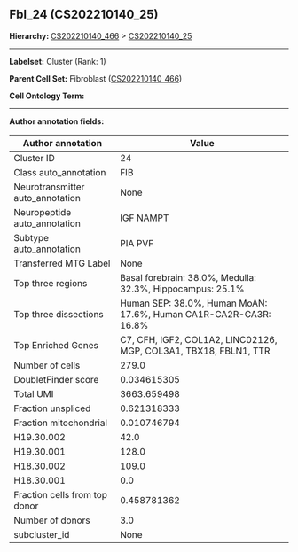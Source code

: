 ## Fbl_24 (CS202210140_25)
<b>Hierarchy: </b>
[CS202210140_466](https://purl.brain-bican.org/taxonomy/CS202210140#CS202210140_466) >
[CS202210140_25](https://purl.brain-bican.org/taxonomy/CS202210140#CS202210140_25)

---


**Labelset:** Cluster (Rank: 1)

**Parent Cell Set:** Fibroblast ([CS202210140_466](https://purl.brain-bican.org/taxonomy/CS202210140#CS202210140_466))



**Cell Ontology Term:** 

[MARKER GENES.]: #


---

[TRANSFERRED ANNOTATIONS.]: #


[AUTHOR ANNOTATION FIELDS.]: #


**Author annotation fields:**

| Author annotation | Value |
|-------------------|-------|
|Cluster ID|24|
|Class auto_annotation|FIB|
|Neurotransmitter auto_annotation|None|
|Neuropeptide auto_annotation|IGF NAMPT|
|Subtype auto_annotation|PIA PVF|
|Transferred MTG Label|None|
|Top three regions|Basal forebrain: 38.0%, Medulla: 32.3%, Hippocampus: 25.1%|
|Top three dissections|Human SEP: 38.0%, Human MoAN: 17.6%, Human CA1R-CA2R-CA3R: 16.8%|
|Top Enriched Genes|C7, CFH, IGF2, COL1A2, LINC02126, MGP, COL3A1, TBX18, FBLN1, TTR|
|Number of cells|279.0|
|DoubletFinder score|0.034615305|
|Total UMI|3663.659498|
|Fraction unspliced|0.621318333|
|Fraction mitochondrial|0.010746794|
|H19.30.002|42.0|
|H19.30.001|128.0|
|H18.30.002|109.0|
|H18.30.001|0.0|
|Fraction cells from top donor|0.458781362|
|Number of donors|3.0|
|subcluster_id|None|
